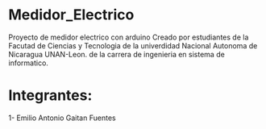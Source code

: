 # Medidor_Electrico
Proyecto de medidor electrico con arduino
Creado por estudiantes de la Facutad de Ciencias y Tecnologia  de la univerdidad Nacional Autonoma de Nicaragua UNAN-Leon.
de la carrera de ingenieria en sistema de informatico.
 # Integrantes:
 1- Emilio Antonio Gaitan Fuentes
